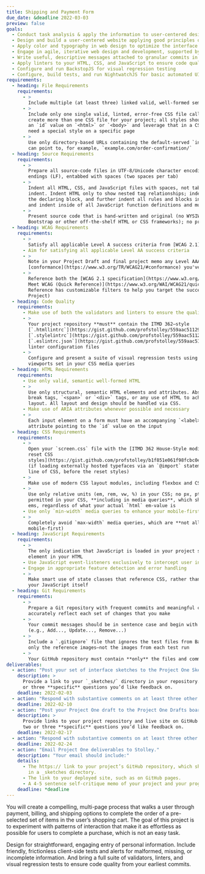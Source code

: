 ```yaml
---
title: Shipping and Payment Form
due_date: &deadline 2022-03-03
preview: false
goals:
  - Conduct task analysis & apply the information to user-centered design
  - Design and build a user-centered website applying good principles of design
  - Apply color and typography in web design to optimize the interface
  - Engage in agile, iterative web design and development, supported by version control
  - Write useful, descriptive messages attached to granular commits in a version control system
  - Apply linters to your HTML, CSS, and JavaScript to ensure code quality
  - Configure and run BackstopJS for visual regression testing
  - Configure, build tests, and run NightwatchJS for basic automated UI testing
requirements:
  - heading: File Requirements
    requirements:
      - >
        Include multiple (at least three) linked valid, well-formed semantic HTML files
      - >
        Include only one single valid, linted, error-free CSS file called `screen.css`. **Do not**
        create more than one CSS file for your project; all styles should be in the same file. Use
        an `id` value on `<html>` or `<body>` and leverage that in a CSS descendant selector if you
        need a special style on a specific page
      - >
        Use only directory-based URLs containing the default-served `index.html` file, so that you
        can point to, for example, `example.com/order-confirmation/`
  - heading: Source Requirements
    requirements:
      - >
        Prepare all source-code files in UTF-8/Unicode character encoding with Unix-style line
        endings (LF), entabbed with spaces (two spaces per tab)
      - >
        Indent all HTML, CSS, and JavaScript files with spaces, not tabs. Use 2 spaces per level of
        indent. Indent HTML only to show nested tag relationships; indent all CSS style rules inside
        the declaring block, and further indent all rules and blocks inside of your media queries;
        and indent inside of all JavaScript function definitions and multiline object literals
      - >
        Present source code that is hand-written and original (no WYSIWYGs or code-generators, no
        Bootstrap or other off-the-shelf HTML or CSS frameworks); no presentational classes
  - heading: WCAG Requirements
    requirements:
      - >
        Satisfy all applicable Level A success criteria from [WCAG 2.1](https://www.w3.org/TR/WCAG21/)
      - Aim for satisfying all applicable Level AA success criteria
      - >
        Note in your Project Draft and final project memo any Level AAA
        [conformance](https://www.w3.org/TR/WCAG21/#conformance) you've achieved
      - >
        Reference both the [WCAG 2.1 specification](https://www.w3.org/TR/WCAG21/) and the [How to
        Meet WCAG (Quick Reference)](https://www.w3.org/WAI/WCAG21/quickref/) (hint: the Quick
        Reference has customizable filters to help you target the success criteria relevant to your
        Project)
  - heading: Code Quality
    requirements:
      - Make use of both the validators and linters to ensure the quality of both your HTML and CSS
      - >
        Your project repository **must** contain the ITMD 362–style
        [`.htmllintrc`](https://gist.github.com/profstolley/559aac5112928c7c24c628c6305b70b8#file-htmllintrc),
        [`.stylelintrc`](https://gist.github.com/profstolley/559aac5112928c7c24c628c6305b70b8#file-stylelintrc), and
        [`.eslintrc.json`](https://gist.github.com/profstolley/559aac5112928c7c24c628c6305b70b8#file-eslintrc-json)
        linter configuration files
      - >
        Configure and present a suite of visual regression tests using BackstopJS, anchored to the
        viewports set in your CSS media queries
  - heading: HTML Requirements
    requirements:
      - Use only valid, semantic well-formed HTML
      - >
        Use only structural, semantic HTML elements and attributes. Absolutely no table markup,
        break tags, `<span>` or `<div>` tags, or any use of HTML to achieve a particular page
        layout. All layout and design should be handled via CSS.
      - Make use of ARIA attributes whenever possible and necessary
      - >
        Each input element on a form must have an accompanying `<label>` element, with a `for`
        attribute pointing to the `id` value on the input
  - heading: CSS Requirements
    requirements:
      - >
        Open your `screen.css` file with the [ITMD 362 House-Style modified, minified Eric Meyer
        reset CSS
        styles](https://gist.github.com/profstolley/b1f851e061f98fcbc0e41d39adc32847#file-reset-min-css)
        (if loading externally hosted typefaces via an `@import` statement, that must be your first
        line of CSS, before the reset styles)
      - >
        Make use of modern CSS layout modules, including flexbox and CSS grid
      - >
        Use only relative units (em, rem, vw, %) in your CSS; no px, pt, or other absolute units are
        permitted in your CSS, **including in media queries**, which should be calculated as 16px
        ems, regardless of what your actual `html` em-value is
      - Use only `min-width` media queries to enhance your mobile-first styles for larger screens
      - >
        Completely avoid `max-width` media queries, which are **not allowed** (they are not
        mobile-first)
  - heading: JavaScript Requirements
    requirements:
      - >
        The only indication that JavaScript is loaded in your project should be a single `<script>`
        element in your HTML
      - Use JavaScript event-listeners exclusively to intercept user interactions on your project
      - Engage in appropriate feature detection and error handling
      - >
        Make smart use of state classes that reference CSS, rather than embedding style values in
        your JavaScript itself
  - heading: Git Requirements
    requirements:
      - >
        Prepare a Git repository with frequent commits and meaningful commit messages that
        accurately reflect each set of changes that you make
      - >
        Your commit messages should be in sentence case and begin with a verb in the imperative mood
        (e.g., Add..., Update..., Remove...)
      - >
        Include a `.gitignore` file that ignores the test files from BackstopJS; you should commit
        only the reference images—not the images from each test run
      - >
        Your GitHub repository must contain **only** the files and commits from this project
deliverables:
  - action: "Post your set of interface sketches to the Project One Sketches board on Basecamp."
    description: >
      Provide a link to your `_sketches/` directory in your repository. Include in your post two
      or three **specific** questions you’d like feedback on.
    deadline: 2022-02-03
  - action: "Respond with substantive comments on at least three other sets of student sketches."
    deadline: 2022-02-10
  - action: "Post your Project One draft to the Project One Drafts board on Basecamp."
    description: >
      Provide links to your project repository and live site on GitHub Pages. Include in your post
      two or three **specific** questions you’d like feedback on.
    deadline: 2022-02-17
  - action: "Respond with substantive comments on at least three other student projects."
    deadline: 2022-02-24
  - action: "Email Project One deliverables to Stolley."
    description: "Your email should include:"
    details:
      - The https:// link to your project’s GitHub repository, which should include your sketches
        in a _sketches directory.
      - The link to your deployed site, such as on GitHub pages.
      - A 4-5 sentence self-critique memo of your project and your progress in class to this point
    deadline: *deadline
---
```


You will create a compelling, multi-page process that walks a user through payment, billing, and
shipping options to complete the order of a pre-selected set of items in the user’s shopping cart.
The goal of this project is to experiment with patterns of interaction that make it as effortless as
possible for users to complete a purchase, which is not an easy task.

Design for straightforward, engaging entry of personal information. Include friendly, frictionless
client-side tests and alerts for malformed, missing, or incomplete information. And bring a full
suite of validators, linters, and visual regression tests to ensure code quality from your earliest
commits.
